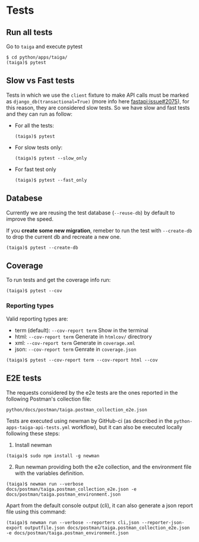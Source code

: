 # Tests

## Run all tests

Go to `taiga` and execute pytest

```shell
$ cd python/apps/taiga/
(taiga)$ pytest
```

## Slow vs Fast tests

Tests in which we use the `client` fixture to make API calls must be marked as `django_db(transactional=True)` (more info here [fastapi:issue#2075](https://github.com/tiangolo/fastapi/issues/2075)), for this reason, they are considered slow tests. So we have slow and fast tests and they can run as follow:

- For all the tests:
  ```shell
  (taiga)$ pytest
  ```
- For slow tests only:
  ```shell
  (taiga)$ pytest --slow_only
  ```
- For fast test only
  ```shell
  (taiga)$ pytest --fast_only
  ```


## Databese

Currently we are reusing the test database (`--reuse-db`) by default to improve the speed.

If you **create some new migration**, remeber to run the test with `--create-db` to drop the current db and recreate a new one.

```shell
(taiga)$ pytest --create-db
```

## Coverage

To run tests and get the coverage info run:

```shell
(taiga)$ pytest --cov
```

### Reporting types

Valid reporting types are:

- term (default): `--cov-report term` Show in the terminal
- html: `--cov-report term` Generate in `htmlcov/` directrory
- xml: `--cov-report term` Generate in `coverage.xml`
- json: `--cov-report term` Genrate in `coverage.json`

```shell
(taiga)$ pytest --cov-report term --cov-report html --cov
```

## E2E tests

The requests considered by the e2e tests are the ones reported in the following Postman's collection file:

```
python/docs/postman/taiga.postman_collection_e2e.json
```

Tests are executed using newman by GitHub-ci (as described in the `python-apps-taiga-api-tests.yml` workflow), but it can also be executed locally following these steps:

1. Install newman
```shell
(taiga)$ sudo npm install -g newman
```
2. Run newman providing both the e2e collection, and the environment file with the variables definition.

```shell
(taiga)$ newman run --verbose docs/postman/taiga.postman_collection_e2e.json -e docs/postman/taiga.postman_environment.json
 ```

Apart from the default console output (cli), it can also generate a json report file using this command: 
```shell
(taiga)$ newman run --verbose --reporters cli,json --reporter-json-export outputfile.json docs/postman/taiga.postman_collection_e2e.json -e docs/postman/taiga.postman_environment.json 
 ```
